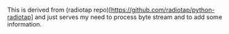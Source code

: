 This is derived from (radiotap repo)[https://github.com/radiotap/python-radiotap] and just serves my need to process byte stream and to add some information.
